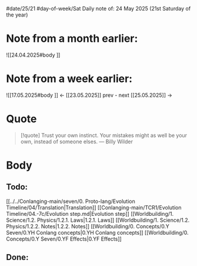 
#date/25/21
#day-of-week/Sat
Daily note of: 24 May 2025 (21st Saturday of the year)

# Note from a month earlier:
![[24.04.2025#body ]]

# Note from a week earlier:
![[17.05.2025#body ]]
 <- [[23.05.2025]] prev - next [[25.05.2025]] ->
# Quote

> [!quote] Trust your own instinct. Your mistakes might as well be your own, instead of someone elses.
> — Billy Wilder
# Body

## Todo:

[[../../Conlanging-main/seven/0. Proto-lang/Evolution Timeline/04/Translation|Translation]]
[[Conlanging-main/TCR1/Evolution Timeline/04.-7c/Evolution step.md|Evolution step]]
[[Worldbuilding/1. Science/1.2. Physics/1.2.1. Laws|1.2.1. Laws]]
[[Worldbuilding/1. Science/1.2. Physics/1.2.2. Notes|1.2.2. Notes]]
[[Worldbuilding/0. Concepts/0.Y Seven/0.YH Conlang concepts|0.YH Conlang concepts]]
[[Worldbuilding/0. Concepts/0.Y Seven/0.YF Effects|0.YF Effects]]
## Done: